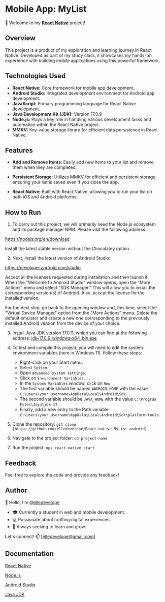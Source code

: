 # Mobile App: MyList 

🚀 Welcome to my [**React Native**](https://reactnative.dev) project!

## Overview

This project is a product of my exploration and learning journey in React Native. Developed as part of my study class, it showcases my hands-on experience with building mobile applications using this powerful framework.
## Technologies Used

- **React Native:** Core framework for mobile app development.
- **Android Studio:** Integrated development environment for Android app development.
- **JavaScript:** Primary programming language for React Native development.
- **Java Development Kit (JDK):** Version 17.0.9
- **Node.js:** Plays a key role in handling various development tasks and automation within the React Native project.
- **MMKV:** Key-value storage library for efficient data persistence in React Native.



## Features

- **Add and Remove Items:** Easily add new items to your list and remove them when they are completed.

- **Persistent Storage:** Utilizes MMKV for efficient and persistent storage, ensuring your list is saved even if you close the app.

- **React Native:** Built with React Native, allowing you to run your list on both iOS and Android platforms.
## How to Run
1. To carry out this project, we will primarily need the Node.js ecosystem and its package manager NPM. Please visit the following address:

https://nodejs.org/en/download

Install the latest stable version without the Chocolatey option.

2. Next, install the latest version of Android Studio:

https://developer.android.com/studio

Accept all the licenses requested during installation and then launch it. When the "Welcome to Android Studio" window opens, open the "More Actions" menu and select "SDK Manager." This will allow you to install the corresponding version(s) of Android. Also, accept the license for the installed version.

For the next step, go back to the opening window and, this time, select the "Virtual Device Manager" option from the "More Actions" menu. Delete the default emulator and create a new one corresponding to the previously installed Android version from the device of your choice.

3. Install Java JDK version 17.0.9, which you can find at the following address:
[jdk-17.0.9_windows-x64_bin.exe](https://www.oracle.com/fr/java/technologies/javase/jdk11-archive-downloads.html)

4. To test and compile this project, you will need to edit the system environment variables (here in Windows 11). Follow these steps:

    - Right-click on your Start menu.
    - Select `System`.
   -  Open `Advanced system settings`.
    - Click on `Environment Variables...`
    - In the `System Variables` window, click on `New`
    - The first variable should be named `ANDROID_HOME` with the value `C:\Users\your_username\AppData\Local\Android\Sdk`.
    - The second variable should be `JAVA_HOME` with the value `C:\Program Files\Java\jdk-17`.
    - Finally, add a new entry to the Path variable: `C:\Users\your_username\AppData\Local\Android\Sdk\platform-tools`.

5. Clone the repository: `git clone [https://github.com/elledevelope/React-native-MyList-android]`

6. Navigate to the project folder: `cd project-name`

7. Run the project: `npx react-native start`
## Feedback

Feel free to explore the code and provide any feedback!


## Author

👋 Hello, I'm [@elledevelope](https://github.com/elledevelope/)

- 🎓 Currently a student in web and mobile development.
- 💻 Passionate about crafting digital experiences.
- 🌱 Always seeking to learn and grow.

Let's connect! 📫 [elledevelope@gmail.com]

## Documentation

[React Native](https://reactnative.dev)

[Node.js](https://nodejs.org/en/download)

[Android Studio](https://developer.android.com/studio)

[Java JDK](https://www.oracle.com/fr/java/technologies/javase/jdk11-archive-downloads.html)

